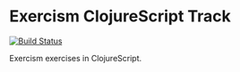 # Exercism ClojureScript Track

[![Build Status](https://travis-ci.org/exercism/clojurescript.svg?branch=master)](https://travis-ci.org/exercism/clojurescript)

Exercism exercises in ClojureScript.
